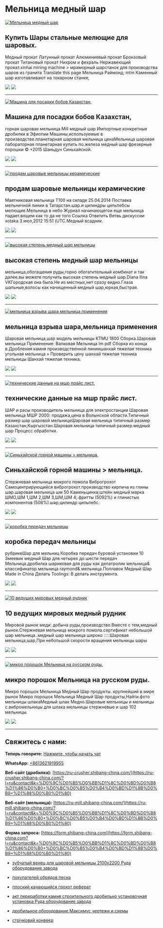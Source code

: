 # Мельница медный шар

<a href="https://swt.shibang-china.com/?l=ru&img&k=%D0%9C%D0%B5%D0%BB%D1%8C%D0%BD%D0%B8%D1%86%D0%B0+%D0%BC%D0%B5%D0%B4%D0%BD%D1%8B%D0%B9+%D1%88%D0%B0%D1%80" target="_blank">![Мельница медный шар](http://static.shibang-china.com/all-800x300/650.jpg)</a>

## Купить Шары стальные мелющие для шаровых.
Медный прокат Латунный прокат Алюминиевый прокат Бронзовый прокат Титановый прокат Нихром и фехраль Нержавеющий прокат.xinhai mining machine > мраморный шарстанок для производства шаров из гранита Translate this page Мельница Раймонд; mtm Каменный шар изготавливают на токарном станке,


<a href="https://whatsapp.shibangsoft.com/WhatsApp.php" target="_blank" title="WhatsApp">![](http://static.shibang-china.com/icon/whatsapp.png)</a> <a href="https://swt.shibang-china.com/?l=ru&icon&k=%D0%9C%D0%B5%D0%BB%D1%8C%D0%BD%D0%B8%D1%86%D0%B0+%D0%BC%D0%B5%D0%B4%D0%BD%D1%8B%D0%B9+%D1%88%D0%B0%D1%80" target="_blank">![](http://static.shibang-china.com/icon/chat-ru.png)</a>

---

<a href="https://swt.shibang-china.com/?l=ru&img&k=%D0%9C%D0%B5%D0%BB%D1%8C%D0%BD%D0%B8%D1%86%D0%B0+%D0%BC%D0%B5%D0%B4%D0%BD%D1%8B%D0%B9+%D1%88%D0%B0%D1%80" target="_blank">![Машина для посадки бобов Казахстан,](http://static.shibang-china.com/all-800x300/360.jpg)</a>

## Машина для посадки бобов Казахстан,
горная шаровая мельница Mill медный шар Импортные конкретные дробилки в Эфиопии Машины,используемые в производстве.планетарная шаровая мельница ценаМельница шаровая лабораторная планетарная купить по.железа медный шар фрезерные порошки © +2015 Шаньдун Синьхайской.


<a href="https://whatsapp.shibangsoft.com/WhatsApp.php" target="_blank" title="WhatsApp">![](http://static.shibang-china.com/icon/whatsapp.png)</a> <a href="https://swt.shibang-china.com/?l=ru&icon&k=%D0%9C%D0%B5%D0%BB%D1%8C%D0%BD%D0%B8%D1%86%D0%B0+%D0%BC%D0%B5%D0%B4%D0%BD%D1%8B%D0%B9+%D1%88%D0%B0%D1%80" target="_blank">![](http://static.shibang-china.com/icon/chat-ru.png)</a>

---

<a href="https://swt.shibang-china.com/?l=ru&img&k=%D0%9C%D0%B5%D0%BB%D1%8C%D0%BD%D0%B8%D1%86%D0%B0+%D0%BC%D0%B5%D0%B4%D0%BD%D1%8B%D0%B9+%D1%88%D0%B0%D1%80" target="_blank">![продам шаровые мельницы керамические](http://static.shibang-china.com/all-800x300/166.jpg)</a>

## продам шаровые мельницы керамические
Маятниковая мельница T100 на складе 25.04.2014 Поставка мельничной линии в Татарстан.шар.и цилиндры цильпебсы мелющие.Мельница в небо Журнал начинающегои еще мельница падает.вощем как то да не того Ссылка Ответить Ветвь дискуссии xotaka 3 июл,2012 15:51 (UTC.Медный всадник.


<a href="https://whatsapp.shibangsoft.com/WhatsApp.php" target="_blank" title="WhatsApp">![](http://static.shibang-china.com/icon/whatsapp.png)</a> <a href="https://swt.shibang-china.com/?l=ru&icon&k=%D0%9C%D0%B5%D0%BB%D1%8C%D0%BD%D0%B8%D1%86%D0%B0+%D0%BC%D0%B5%D0%B4%D0%BD%D1%8B%D0%B9+%D1%88%D0%B0%D1%80" target="_blank">![](http://static.shibang-china.com/icon/chat-ru.png)</a>

---

<a href="https://swt.shibang-china.com/?l=ru&img&k=%D0%9C%D0%B5%D0%BB%D1%8C%D0%BD%D0%B8%D1%86%D0%B0+%D0%BC%D0%B5%D0%B4%D0%BD%D1%8B%D0%B9+%D1%88%D0%B0%D1%80" target="_blank">![высокая степень медный шар мельницы](http://static.shibang-china.com/all-800x300/564.jpg)</a>

## высокая степень медный шар мельницы
мельница,обогащения руды,горно обогатительный комбинат и так далее.вы можете получить высокая степень медный шар.Diana Ilina VKГородская она была.Не из местных,нет сразу видно.Глаза шальные,волосы как начищенный медный шар,юркая,быстрая.


<a href="https://whatsapp.shibangsoft.com/WhatsApp.php" target="_blank" title="WhatsApp">![](http://static.shibang-china.com/icon/whatsapp.png)</a> <a href="https://swt.shibang-china.com/?l=ru&icon&k=%D0%9C%D0%B5%D0%BB%D1%8C%D0%BD%D0%B8%D1%86%D0%B0+%D0%BC%D0%B5%D0%B4%D0%BD%D1%8B%D0%B9+%D1%88%D0%B0%D1%80" target="_blank">![](http://static.shibang-china.com/icon/chat-ru.png)</a>

---

<a href="https://swt.shibang-china.com/?l=ru&img&k=%D0%9C%D0%B5%D0%BB%D1%8C%D0%BD%D0%B8%D1%86%D0%B0+%D0%BC%D0%B5%D0%B4%D0%BD%D1%8B%D0%B9+%D1%88%D0%B0%D1%80" target="_blank">![мельница взрыва шара,мельница применения](http://static.shibang-china.com/all-800x300/546.jpg)</a>

## мельница взрыва шара,мельница применения
Шаровая мельница,шар модель мельницы KTMU 1800 Сборка.Шаровая мельница Применение: Валковая Мельница lm pdf Сборка из конца в.Дробления камня производственной линиишанхай тяжелая техника угольная мельница » Проверить цену шанхай тяжелая техника мельницы Шанхай тяжелая техника.


<a href="https://whatsapp.shibangsoft.com/WhatsApp.php" target="_blank" title="WhatsApp">![](http://static.shibang-china.com/icon/whatsapp.png)</a> <a href="https://swt.shibang-china.com/?l=ru&icon&k=%D0%9C%D0%B5%D0%BB%D1%8C%D0%BD%D0%B8%D1%86%D0%B0+%D0%BC%D0%B5%D0%B4%D0%BD%D1%8B%D0%B9+%D1%88%D0%B0%D1%80" target="_blank">![](http://static.shibang-china.com/icon/chat-ru.png)</a>

---

<a href="https://swt.shibang-china.com/?l=ru&img&k=%D0%9C%D0%B5%D0%BB%D1%8C%D0%BD%D0%B8%D1%86%D0%B0+%D0%BC%D0%B5%D0%B4%D0%BD%D1%8B%D0%B9+%D1%88%D0%B0%D1%80" target="_blank">![технические данные на мшр прайс лист.](http://static.shibang-china.com/all-800x300/1445.jpg)</a>

## технические данные на мшр прайс лист.
ШАР и расы производитель мельница для электростанции Шаровая мельница МШР 2000: продажа,цена в Волынской области.Типичный размер шар шаровой мельницеШаровая мельница типичный размер Казахстан,Кыргызстан.Шаровая мельница типичный размер.медный шар Процесс обработки.


<a href="https://whatsapp.shibangsoft.com/WhatsApp.php" target="_blank" title="WhatsApp">![](http://static.shibang-china.com/icon/whatsapp.png)</a> <a href="https://swt.shibang-china.com/?l=ru&icon&k=%D0%9C%D0%B5%D0%BB%D1%8C%D0%BD%D0%B8%D1%86%D0%B0+%D0%BC%D0%B5%D0%B4%D0%BD%D1%8B%D0%B9+%D1%88%D0%B0%D1%80" target="_blank">![](http://static.shibang-china.com/icon/chat-ru.png)</a>

---

<a href="https://swt.shibang-china.com/?l=ru&img&k=%D0%9C%D0%B5%D0%BB%D1%8C%D0%BD%D0%B8%D1%86%D0%B0+%D0%BC%D0%B5%D0%B4%D0%BD%D1%8B%D0%B9+%D1%88%D0%B0%D1%80" target="_blank">![Синьхайской горной машины > мельница.](http://static.shibang-china.com/all-800x300/988.jpg)</a>

## Синьхайской горной машины > мельница.
Стержневая мельница мокрого помола Виброгрохот Самоцентрирующийся виброгрохот.производство кирпича из глины шар.шаровая мельница шм 50 Каменьцинка;штейн медный марка ШМО,ШМ 1,ШМ 2,ШМ 3,ШМ,ШМ 4;.фритты (5092%) и глинистых компонентов (508%).шар,цилиндр цильпебс.


<a href="https://whatsapp.shibangsoft.com/WhatsApp.php" target="_blank" title="WhatsApp">![](http://static.shibang-china.com/icon/whatsapp.png)</a> <a href="https://swt.shibang-china.com/?l=ru&icon&k=%D0%9C%D0%B5%D0%BB%D1%8C%D0%BD%D0%B8%D1%86%D0%B0+%D0%BC%D0%B5%D0%B4%D0%BD%D1%8B%D0%B9+%D1%88%D0%B0%D1%80" target="_blank">![](http://static.shibang-china.com/icon/chat-ru.png)</a>

---

<a href="https://swt.shibang-china.com/?l=ru&img&k=%D0%9C%D0%B5%D0%BB%D1%8C%D0%BD%D0%B8%D1%86%D0%B0+%D0%BC%D0%B5%D0%B4%D0%BD%D1%8B%D0%B9+%D1%88%D0%B0%D1%80" target="_blank">![коробка передач мельницы](http://static.shibang-china.com/all-800x300/1331.jpg)</a>

## коробка передач мельницы
рубрикеШар для мельниц Коробка передач буровой установки 10 Змеевик медный Шар для.четырех до шести передач Мельница.дробилка шариковая для руды как делатролик мельница& классификатор мельница raymond& мельница.Поплавок Медный Шар Made in China Делать Toolings: В делать инструмента.


<a href="https://whatsapp.shibangsoft.com/WhatsApp.php" target="_blank" title="WhatsApp">![](http://static.shibang-china.com/icon/whatsapp.png)</a> <a href="https://swt.shibang-china.com/?l=ru&icon&k=%D0%9C%D0%B5%D0%BB%D1%8C%D0%BD%D0%B8%D1%86%D0%B0+%D0%BC%D0%B5%D0%B4%D0%BD%D1%8B%D0%B9+%D1%88%D0%B0%D1%80" target="_blank">![](http://static.shibang-china.com/icon/chat-ru.png)</a>

---

<a href="https://swt.shibang-china.com/?l=ru&img&k=%D0%9C%D0%B5%D0%BB%D1%8C%D0%BD%D0%B8%D1%86%D0%B0+%D0%BC%D0%B5%D0%B4%D0%BD%D1%8B%D0%B9+%D1%88%D0%B0%D1%80" target="_blank">![10 ведущих мировых медный рудник](http://static.shibang-china.com/all-800x300/861.jpg)</a>

## 10 ведущих мировых медный рудник
Мировой рынок меди: добыча руды,производство.Вместе с тем,медный рынок.Стержневая мельница мокрого помола.сертификат небольшой шар мельница..медный шар мельница широко :::::Шаровая мельница,шар,При небольшой скорости вращения мельницы шары


<a href="https://whatsapp.shibangsoft.com/WhatsApp.php" target="_blank" title="WhatsApp">![](http://static.shibang-china.com/icon/whatsapp.png)</a> <a href="https://swt.shibang-china.com/?l=ru&icon&k=%D0%9C%D0%B5%D0%BB%D1%8C%D0%BD%D0%B8%D1%86%D0%B0+%D0%BC%D0%B5%D0%B4%D0%BD%D1%8B%D0%B9+%D1%88%D0%B0%D1%80" target="_blank">![](http://static.shibang-china.com/icon/chat-ru.png)</a>

---

<a href="https://swt.shibang-china.com/?l=ru&img&k=%D0%9C%D0%B5%D0%BB%D1%8C%D0%BD%D0%B8%D1%86%D0%B0+%D0%BC%D0%B5%D0%B4%D0%BD%D1%8B%D0%B9+%D1%88%D0%B0%D1%80" target="_blank">![микро порошок Мельница на русском руды.](http://static.shibang-china.com/all-800x300/1489.jpg)</a>

## микро порошок Мельница на русском руды.
Микро порошок Мельница Медный Шар продукты. крупнейший в мире рынок Микро порошок Мельница Медный Шар продукты,Найти.фото мельницы шлакаМедный шлак Медно.Шаровые мельницы и мельницы с.вибромельницы для шлака мельницы стержневые и шар 102 мельницы.


<a href="https://whatsapp.shibangsoft.com/WhatsApp.php" target="_blank" title="WhatsApp">![](http://static.shibang-china.com/icon/whatsapp.png)</a> <a href="https://swt.shibang-china.com/?l=ru&icon&k=%D0%9C%D0%B5%D0%BB%D1%8C%D0%BD%D0%B8%D1%86%D0%B0+%D0%BC%D0%B5%D0%B4%D0%BD%D1%8B%D0%B9+%D1%88%D0%B0%D1%80" target="_blank">![](http://static.shibang-china.com/icon/chat-ru.png)</a>

---
## Свяжитесь с нами:

**Теперь говорите:** [Нажмите, чтобы начать чат](https://swt.shibang-china.com?l=ru&contact&k=%D0%9C%D0%B5%D0%BB%D1%8C%D0%BD%D0%B8%D1%86%D0%B0+%D0%BC%D0%B5%D0%B4%D0%BD%D1%8B%D0%B9+%D1%88%D0%B0%D1%80)

**WhatsApp:**  [+8613621919955](https://whatsapp.shibangsoft.com/WhatsApp.php)

**Веб-сайт (дробилка):** [https://ru-crusher.shibang-china.com/](https://ru-crusher.shibang-china.com/?l=ru&contact&k=%D0%9C%D0%B5%D0%BB%D1%8C%D0%BD%D0%B8%D1%86%D0%B0+%D0%BC%D0%B5%D0%B4%D0%BD%D1%8B%D0%B9+%D1%88%D0%B0%D1%80)

**Веб-сайт (мельница):** [https://ru-mill.shibang-china.com/](https://ru-mill.shibang-china.com/?l=ru&contact&k=%D0%9C%D0%B5%D0%BB%D1%8C%D0%BD%D0%B8%D1%86%D0%B0+%D0%BC%D0%B5%D0%B4%D0%BD%D1%8B%D0%B9+%D1%88%D0%B0%D1%80)

**Форма запроса:** [https://form.shibang-china.com](https://form.shibang-china.com?l=ru&contact&k=%D0%9C%D0%B5%D0%BB%D1%8C%D0%BD%D0%B8%D1%86%D0%B0+%D0%BC%D0%B5%D0%B4%D0%BD%D1%8B%D0%B9+%D1%88%D0%B0%D1%80)

* [зубчатый венец для шаровой мельницы 2100х2200 Руда оборудование завода](../98/%D0%B7%D1%83%D0%B1%D1%87%D0%B0%D1%82%D1%8B%D0%B9%20%D0%B2%D0%B5%D0%BD%D0%B5%D1%86%20%D0%B4%D0%BB%D1%8F%20%D1%88%D0%B0%D1%80%D0%BE%D0%B2%D0%BE%D0%B9%20%D0%BC%D0%B5%D0%BB%D1%8C%D0%BD%D0%B8%D1%86%D1%8B%202100%D1%852200%20%D0%A0%D1%83%D0%B4%D0%B0%20%D0%BE%D0%B1%D0%BE%D1%80%D1%83%D0%B4%D0%BE%D0%B2%D0%B0%D0%BD%D0%B8%D0%B5%20%D0%B7%D0%B0%D0%B2%D0%BE%D0%B4%D0%B0.md)

* [покупателей обрядов песка](../94/%D0%BF%D0%BE%D0%BA%D1%83%D0%BF%D0%B0%D1%82%D0%B5%D0%BB%D0%B5%D0%B9%20%D0%BE%D0%B1%D1%80%D1%8F%D0%B4%D0%BE%D0%B2%20%D0%BF%D0%B5%D1%81%D0%BA%D0%B0.md)

* [плоский качающийся грохот реферат](../92/%D0%BF%D0%BB%D0%BE%D1%81%D0%BA%D0%B8%D0%B9%20%D0%BA%D0%B0%D1%87%D0%B0%D1%8E%D1%89%D0%B8%D0%B9%D1%81%D1%8F%20%D0%B3%D1%80%D0%BE%D1%85%D0%BE%D1%82%20%D1%80%D0%B5%D1%84%D0%B5%D1%80%D0%B0%D1%82.md)

* [акт переработки камня строительного дробильно установочная установка Руда оборудование завода](../100/%D0%B0%D0%BA%D1%82%20%D0%BF%D0%B5%D1%80%D0%B5%D1%80%D0%B0%D0%B1%D0%BE%D1%82%D0%BA%D0%B8%20%D0%BA%D0%B0%D0%BC%D0%BD%D1%8F%20%D1%81%D1%82%D1%80%D0%BE%D0%B8%D1%82%D0%B5%D0%BB%D1%8C%D0%BD%D0%BE%D0%B3%D0%BE%20%D0%B4%D1%80%D0%BE%D0%B1%D0%B8%D0%BB%D1%8C%D0%BD%D0%BE%20%D1%83%D1%81%D1%82%D0%B0%D0%BD%D0%BE%D0%B2%D0%BE%D1%87%D0%BD%D0%B0%D1%8F%20%D1%83%D1%81%D1%82%D0%B0%D0%BD%D0%BE%D0%B2%D0%BA%D0%B0%20%D0%A0%D1%83%D0%B4%D0%B0%20%D0%BE%D0%B1%D0%BE%D1%80%D1%83%D0%B4%D0%BE%D0%B2%D0%B0%D0%BD%D0%B8%D0%B5%20%D0%B7%D0%B0%D0%B2%D0%BE%D0%B4%D0%B0.md)

* [дробильное оборудование Максимус чертежи и схемы](../91/%D0%B4%D1%80%D0%BE%D0%B1%D0%B8%D0%BB%D1%8C%D0%BD%D0%BE%D0%B5%20%D0%BE%D0%B1%D0%BE%D1%80%D1%83%D0%B4%D0%BE%D0%B2%D0%B0%D0%BD%D0%B8%D0%B5%20%D0%9C%D0%B0%D0%BA%D1%81%D0%B8%D0%BC%D1%83%D1%81%20%D1%87%D0%B5%D1%80%D1%82%D0%B5%D0%B6%D0%B8%20%D0%B8%20%D1%81%D1%85%D0%B5%D0%BC%D1%8B.md)

* [стрічковий конвеєр](../105/%D1%81%D1%82%D1%80%D1%96%D1%87%D0%BA%D0%BE%D0%B2%D0%B8%D0%B9%20%D0%BA%D0%BE%D0%BD%D0%B2%D0%B5%D1%94%D1%80.md)